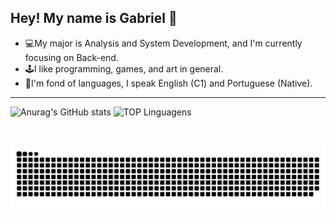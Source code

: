 ## Hey! My name is Gabriel 👋
- 💻My major is Analysis and System Development, and I'm currently focusing on Back-end.
- 🕹️I like programming, games, and art in general.
- 📖I'm fond of languages, I speak English (C1) and Portuguese (Native).
---


![Anurag's GitHub stats  ](https://github-readme-stats.vercel.app/api?username=gabrielvettorazzi&show_icons=true&theme=dracula)
![TOP Linguagens](https://github-readme-stats.vercel.app/api/top-langs/?username=gabrielvettorazzi&layout=compact&theme=dracula)

</div><br/>
</div>
  
![Snake animation](https://github.com/ellen2121/ellen2121/blob/output/github-contribution-grid-snake.svg)
 
